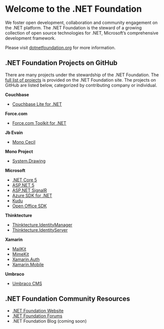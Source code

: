 # Welcome to the .NET Foundation

We foster open development, collaboration and community engagement on the .NET platform. The .NET Foundation is the steward of a growing collection of open source technologies for .NET, Microsoft’s comprehensive development framework.

Please visit [dotnetfoundation.org](http://dotnetfoundation.org) for more information. 

## .NET Foundation Projects on GitHub

There are many projects under the stewardship of the .NET Foundation. The [full list of projects](http://dotnetfoundation.org/projects) is provided on the .NET Foundation site. The projects on GitHub are listed below, categorized by contributing company or individual.

**Couchbase**

- [Couchbase Lite for .NET](https://github.com/couchbaselabs/couchbase-lite-net)

**Force.com**

- [Force.com Toolkit for .NET](https://github.com/developerforce/Force.com-Toolkit-for-NET)

**Jb Evain**

- [Mono Cecil](https://github.com/jbevain/cecil)

**Mono Project**

- [System.Drawing](https://github.com/mono/mono/tree/master/mcs/class/System.Drawing)


**Microsoft**

- [.NET Core 5](http://github.com/dotnet/corefx)
- [ASP.NET 5](https://github.com/aspnet/home) 
- [ASP.NET SignalR](https://github.com/SignalR/SignalR)
- [Azure SDK for .NET](https://github.com/Azure/azure-sdk-for-net)
- [Kudu](https://github.com/projectkudu/kudu)
- [Open Office SDK](https://github.com/officedev/open-xml-sdk)

**Thinktecture**

- [Thinktecture.IdentityManager](https://github.com/thinktecture/Thinktecture.IdentityManager)
- [Thinktecture.IdentityServer](https://github.com/thinktecture/Thinktecture.IdentityServer.v3)


**Xamarin**

- [MailKit](https://github.com/jstedfast/MailKit)
- [MimeKit](https://github.com/jstedfast/MimeKit)
- [Xamarin.Auth](https://github.com/xamarin/Xamarin.Auth)
- [Xamarin.Mobile](https://github.com/xamarin/Xamarin.Mobile)

**Umbraco**

- [Umbraco CMS](https://github.com/umbraco/Umbraco-CMS)

## .NET Foundation Community Resources

- [.NET Foundation Website](http://www.dotnetfoundation.org)
- [.NET Foundation Forums](http://forums.dotnetfoundation.org/)
- .NET Foundation Blog (coming soon)


